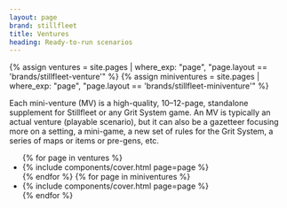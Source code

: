```yaml
---
layout: page
brand: stillfleet
title: Ventures
heading: Ready-to-run scenarios
---
```


{% assign ventures = site.pages | where_exp: "page", "page.layout == 'brands/stillfleet-venture'" %}
{% assign miniventures = site.pages | where_exp: "page", "page.layout == 'brands/stillfleet-miniventure'" %}


Each mini-venture (MV) is a high-quality, 10–12-page, standalone supplement for Stillfleet or any Grit System game. An MV is typically an actual venture (playable scenario), but it can also be a gazetteer focusing more on a setting, a mini-game, a new set of rules for the Grit System, a series of maps or items or pre-gens, etc.

<ul id="ventures" class="covers">
  {% for page in ventures %}
    <li>{% include components/cover.html page=page %}</li>
  {% endfor %}
  {% for page in miniventures %}
    <li>{% include components/cover.html page=page %}</li>
  {% endfor %}
</ul>